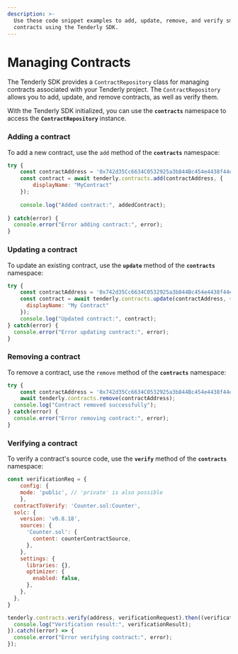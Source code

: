 ```yaml
---
description: >-
  Use these code snippet examples to add, update, remove, and verify smart
  contracts using the Tenderly SDK.
---
```


# Managing Contracts

The Tenderly SDK provides a `ContractRepository` class for managing contracts associated with your Tenderly project. The `ContractRepository` allows you to add, update, and remove contracts, as well as verify them.

With the Tenderly SDK initialized, you can use the **`contracts`** namespace to access the **`ContractRepository`** instance.

### **Adding a contract**

To add a new contract, use the `add` method of the **`contracts`** namespace:

```jsx
try {
	const contractAddress = '0x742d35Cc6634C0532925a3b844Bc454e4438f44e';
	const contract = await tenderly.contracts.add(contractAddress, {
		displayName: "MyContract"
	});
	
	console.log("Added contract:", addedContract);
	
} catch(error) {
  console.error("Error adding contract:", error);
}

```

### **Updating a contract**

To update an existing contract, use the **`update`** method of the **`contracts`** namespace:

```jsx
try {  
	const contractAddress = '0x742d35Cc6634C0532925a3b844Bc454e4438f44e';
	const contract = await tenderly.contracts.update(contractAddress, {
	  displayName: "My Contract"
	});
	console.log("Updated contract:", contract);
} catch(error) {
  console.error("Error updating contract:", error);
}

```

### Removing **a contract**

To remove a contract, use the `remove` method of the **`contracts`** namespace:

```jsx
try {
	const contractAddress = '0x742d35Cc6634C0532925a3b844Bc454e4438f44e';
	await tenderly.contracts.remove(contractAddress);
  console.log("Contract removed successfully");
} catch(error) {
  console.error("Error removing contract:", error);
}

```

### **Verifying a contract**

To verify a contract's source code, use the **`verify`** method of the **`contracts`** namespace:

```javascript
const verificationReq = {
	config: {
    mode: 'public', // 'private' is also possible
	},
  contractToVerify: 'Counter.sol:Counter',
  solc: {
    version: 'v0.8.18',
    sources: {
      'Counter.sol': {
        content: counterContractSource,
      },
    },
    settings: {
      libraries: {},
      optimizer: {
        enabled: false,
      },
    },
  },
}

tenderly.contracts.verify(address, verificationRequest).then((verificationResult) => {
  console.log("Verification result:", verificationResult);
}).catch((error) => {
  console.error("Error verifying contract:", error);
});
```
